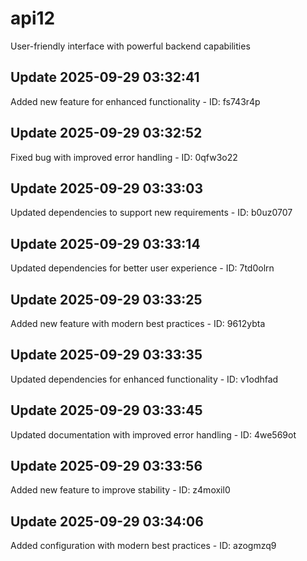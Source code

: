 # api12
User-friendly interface with powerful backend capabilities

## Update 2025-09-29 03:32:41
Added new feature for enhanced functionality - ID: fs743r4p


## Update 2025-09-29 03:32:52
Fixed bug with improved error handling - ID: 0qfw3o22


## Update 2025-09-29 03:33:03
Updated dependencies to support new requirements - ID: b0uz0707


## Update 2025-09-29 03:33:14
Updated dependencies for better user experience - ID: 7td0olrn


## Update 2025-09-29 03:33:25
Added new feature with modern best practices - ID: 9612ybta


## Update 2025-09-29 03:33:35
Updated dependencies for enhanced functionality - ID: v1odhfad


## Update 2025-09-29 03:33:45
Updated documentation with improved error handling - ID: 4we569ot


## Update 2025-09-29 03:33:56
Added new feature to improve stability - ID: z4moxil0


## Update 2025-09-29 03:34:06
Added configuration with modern best practices - ID: azogmzq9

